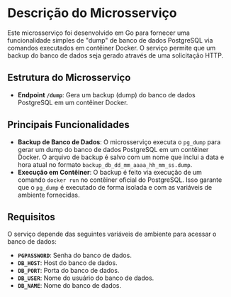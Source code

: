 # Descrição do Microsserviço

Este microsserviço foi desenvolvido em Go para fornecer uma funcionalidade simples de "dump" de banco de dados PostgreSQL via comandos executados em contêiner Docker. O serviço permite que um backup do banco de dados seja gerado através de uma solicitação HTTP.

## Estrutura do Microsserviço

- **Endpoint `/dump`**: Gera um backup (dump) do banco de dados PostgreSQL em um contêiner Docker.

## Principais Funcionalidades

- **Backup de Banco de Dados**: O microsserviço executa o `pg_dump` para gerar um dump do banco de dados PostgreSQL em um contêiner Docker. O arquivo de backup é salvo com um nome que inclui a data e hora atual no formato `backup_db_dd_mm_aaaa_hh_mm_ss.dump`.
- **Execução em Contêiner**: O backup é feito via execução de um comando `docker run` no contêiner oficial do PostgreSQL. Isso garante que o `pg_dump` é executado de forma isolada e com as variáveis de ambiente fornecidas.

## Requisitos

O serviço depende das seguintes variáveis de ambiente para acessar o banco de dados:

- **`PGPASSWORD`**: Senha do banco de dados.
- **`DB_HOST`**: Host do banco de dados.
- **`DB_PORT`**: Porta do banco de dados.
- **`DB_USER`**: Nome do usuário do banco de dados.
- **`DB_NAME`**: Nome do banco de dados.